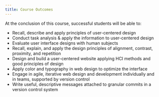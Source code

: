 ```yaml
---
title: Course Outcomes
---
```


At the conclusion of this course, successful students will be able to:



* Recall, describe and apply principles of user-centered design
* Conduct task analysis & apply the information to user-centered design
* Evaluate user interface designs with human subjects
* Recall, explain, and apply the design principles of alignment, contrast, proximity, and
  repetition
* Design and build a user-centered website applying HCI methods and good principles of design
* Apply color and typography in web design to optimize the interface
* Engage in agile, iterative web design and development individually and in teams, supported by
  version control
* Write useful, descriptive messages attached to granular commits in a version control system
